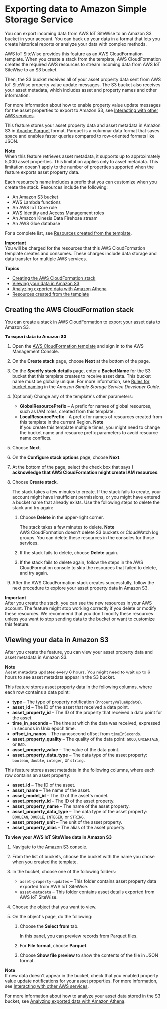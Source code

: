 # Exporting data to Amazon Simple Storage Service<a name="export-to-s3"></a>

You can export incoming data from AWS IoT SiteWise to an Amazon S3 bucket in your account\. You can back up your data in a format that lets you create historical reports or analyze your data with complex methods\.

AWS IoT SiteWise provides this feature as an AWS CloudFormation template\. When you create a stack from the template, AWS CloudFormation creates the required AWS resources to stream incoming data from AWS IoT SiteWise to an S3 bucket\. 

Then, the S3 bucket receives all of your asset property data sent from AWS IoT SiteWise property value update messages\. The S3 bucket also receives your asset metadata, which includes asset and property names and other information\.

For more information about how to enable property value update messages for the asset properties to export to Amazon S3, see [Interacting with other AWS services](interact-with-other-services.md)\.

This feature stores your asset property data and asset metadata in Amazon S3 in [Apache Parquet](https://parquet.apache.org/documentation/latest/) format\. Parquet is a columnar data format that saves space and enables faster queries compared to row\-oriented formats like JSON\.

**Note**  
When this feature retrieves asset metadata, it supports up to approximately 5,000 asset properties\. This limitation applies only to asset metadata\. This limitation doesn't apply to the number of properties supported when the feature exports asset property data\.

Each resource's name includes a prefix that you can customize when you create the stack\. Resources include the following:
+ An Amazon S3 bucket
+ AWS Lambda functions
+ An AWS IoT Core rule
+ AWS Identity and Access Management roles
+ An Amazon Kinesis Data Firehose stream
+ An AWS Glue database

For a complete list, see [Resources created from the template](export-to-s3-resources.md)\.

**Important**  
You will be charged for the resources that this AWS CloudFormation template creates and consumes\. These charges include data storage and data transfer for multiple AWS services\.

**Topics**
+ [Creating the AWS CloudFormation stack](#create-export-to-s3-stack)
+ [Viewing your data in Amazon S3](#view-exported-data-in-s3)
+ [Analyzing exported data with Amazon Athena](analyze-exported-asset-data.md)
+ [Resources created from the template](export-to-s3-resources.md)

## Creating the AWS CloudFormation stack<a name="create-export-to-s3-stack"></a>

You can create a stack in AWS CloudFormation to export your asset data to Amazon S3\.

**To export data to Amazon S3**

1. Open the [AWS CloudFormation template](https://console.aws.amazon.com/cloudformation/home?#/stacks/new?stackName=IoTSiteWiseExportToS3&templateURL=https%3A%2F%2Fs3.amazonaws.com%2Faws-iot-sitewise%2FexportToS3%2FSiteWiseExportToS3CloudFormation.yml) and sign in to the AWS Management Console\.

1. On the **Create stack** page, choose **Next** at the bottom of the page\.

1. On the **Specify stack details** page, enter a **BucketName** for the S3 bucket that this template creates to receive asset data\. This bucket name must be globally unique\. For more information, see [Rules for bucket naming](https://docs.aws.amazon.com/AmazonS3/latest/dev/BucketRestrictions.html#bucketnamingrules) in the *Amazon Simple Storage Service Developer Guide*\.

1. \(Optional\) Change any of the template's other parameters:
   + **GlobalResourcePrefix** – A prefix for names of global resources, such as IAM roles, created from this template\.
   + **LocalResourcePrefix** – A prefix for names of resources created from this template in the current Region\.
**Note**  
If you create this template multiple times, you might need to change the bucket name and resource prefix parameters to avoid resource name conflicts\.

1. Choose **Next**\.

1. On the **Configure stack options** page, choose **Next**\.

1. At the bottom of the page, select the check box that says **I acknowledge that AWS CloudFormation might create IAM resources**\.

1. Choose **Create stack**\.

   The stack takes a few minutes to create\. If the stack fails to create, your account might have insufficient permissions, or you might have entered a bucket name that already exists\. Use the following steps to delete the stack and try again:

   1. Choose **Delete** in the upper\-right corner\.

      The stack takes a few minutes to delete\.
**Note**  
AWS CloudFormation doesn't delete S3 buckets or CloudWatch log groups\. You can delete these resources in the consoles for those services\.

   1. If the stack fails to delete, choose **Delete** again\.

   1. If the stack fails to delete again, follow the steps in the AWS CloudFormation console to skip the resources that failed to delete, and try again\.

1. After the AWS CloudFormation stack creates successfully, follow the next procedure to explore your asset property data in Amazon S3\.

**Important**  
After you create the stack, you can see the new resources in your AWS account\. The feature might stop working correctly if you delete or modify these resources\. We recommend that you don't modify these resources unless you want to stop sending data to the bucket or want to customize this feature\.

## Viewing your data in Amazon S3<a name="view-exported-data-in-s3"></a>

After you create the feature, you can view your asset property data and asset metadata in Amazon S3\.

**Note**  
Asset metadata updates every 6 hours\. You might need to wait up to 6 hours to see asset metadata appear in the S3 bucket\.

This feature stores asset property data in the following columns, where each row contains a data point:
+ **type** – The type of property notification \(`PropertyValueUpdate`\)\.
+ **asset\_id** – The ID of the asset that received a data point\.
+ **asset\_property\_id** – The ID of the property that received a data point for the asset\.
+ **time\_in\_seconds** – The time at which the data was received, expressed in seconds in Unix epoch time\.
+ **offset\_in\_nanos** – The nanosecond offset from `timeInSeconds`\.
+ **asset\_property\_quality** – The quality of the data point: `GOOD`, `UNCERTAIN`, or `BAD`\.
+ **asset\_property\_value** – The value of the data point\.
+ **asset\_property\_data\_type** – The data type of the asset property: `boolean`, `double`, `integer`, or `string`\.

This feature stores asset metadata in the following columns, where each row contains an asset property:
+ **asset\_id** – The ID of the asset\.
+ **asset\_name** – The name of the asset\.
+ **asset\_model\_id** – The ID of the asset's model\.
+ **asset\_property\_id** – The ID of the asset property\.
+ **asset\_property\_name** – The name of the asset property\.
+ **asset\_property\_data\_type** – The data type of the asset property: `BOOLEAN`, `DOUBLE`, `INTEGER`, or `STRING`\.
+ **asset\_property\_unit** – The unit of the asset property\.
+ **asset\_property\_alias** – The alias of the asset property\.

**To view your AWS IoT SiteWise data in Amazon S3**

1. Navigate to the [Amazon S3 console](https://console.aws.amazon.com/s3/)\.

1. From the list of buckets, choose the bucket with the name you chose when you created the template\.

1. In the bucket, choose one of the following folders:
   + `asset-property-updates` – This folder contains asset property data exported from AWS IoT SiteWise\.
   + `asset-metadata` – This folder contains asset details exported from AWS IoT SiteWise\.

1. Choose the object that you want to view\.

1. On the object's page, do the following:

   1. Choose the **Select from** tab\.

      In this panel, you can preview records from Parquet files\.

   1. For **File format**, choose **Parquet**\.

   1. Choose **Show file preview** to show the contents of the file in JSON format\.

**Note**  
If new data doesn't appear in the bucket, check that you enabled property value update notifications for your asset properties\. For more information, see [Interacting with other AWS services](interact-with-other-services.md)\.

For more information about how to analyze your asset data stored in the S3 bucket, see [Analyzing exported data with Amazon Athena](analyze-exported-asset-data.md)\.